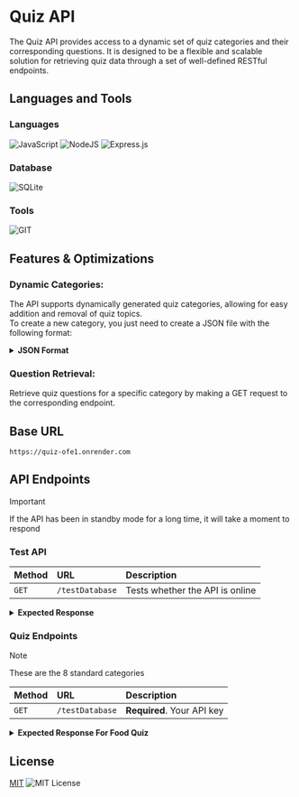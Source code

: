 # Quiz API

The Quiz API provides access to a dynamic set of quiz categories and their corresponding questions. 
It is designed to be a flexible and scalable solution for retrieving quiz data through a set of well-defined RESTful endpoints.

<!--------->

## Languages and Tools

### Languages
![JavaScript](https://img.shields.io/badge/javascript-%23323330.svg?style=for-the-badge&logo=javascript&logoColor=%23F7DF1E)
![NodeJS](https://img.shields.io/badge/node.js-6DA55F?style=for-the-badge&logo=node.js&logoColor=white)
![Express.js](https://img.shields.io/badge/express.js-%23404d59.svg?style=for-the-badge&logo=express&logoColor=%2361DAFB)

### Database
![SQLite](https://img.shields.io/badge/sqlite-%2307405e.svg?style=for-the-badge&logo=sqlite&logoColor=white) 

### Tools
![GIT](https://img.shields.io/badge/Git-fc6d26?style=for-the-badge&logo=git&logoColor=white) 

<!--------->

## Features & Optimizations

### Dynamic Categories:
The API supports dynamically generated quiz categories, allowing for easy addition and removal of quiz topics.<br>
To create a new category, you just need to create a JSON file with the following format:

<details>
  <summary>
    <strong>JSON Format</strong>
  </summary>
  
```
[
    {
        "question": "What is the main ingredient in guacamole?",
        "answer1": "Tomatoes",
        "answer2": "Avocado",
        "answer3": "Onions",
        "answer4": "Cilantro",
        "correct_answer": 2
    }
]
```
</details>

### Question Retrieval:
Retrieve quiz questions for a specific category by making a GET request to the corresponding endpoint.

<!--------->

## Base URL

```
https://quiz-ofe1.onrender.com
```

<!--------->

## API Endpoints

> [!IMPORTANT]
> If the API has been in standby mode for a long time, it will take a moment to respond

### Test API

| **Method** | **URL** | **Description** |
| :-------- | :------- | :------------------------- |
| `GET` | `/testDatabase` | Tests whether the API is online |

<details>
  <summary>
    <strong>Expected Response</strong>
  </summary>

```
{
  "message": "Database is up!"
}
```
</details>


### Quiz Endpoints

> [!NOTE]
> These are the 8 standard categories

| **Method** | **URL** | **Description** |
| :-------- | :------- | :------------------------- |
| `GET` | `/testDatabase` | **Required**. Your API key |

<details>
  <summary>
    <strong>Expected Response For Food Quiz</strong>
  </summary>
  
```
{
  "message": "success",
  "data": [
    {
      "id": 1,
      "question": "What is the main ingredient in guacamole?",
      "answer1": "Tomatoes",
      "answer2": "Avocado",
      "answer3": "Onions",
      "answer4": "Cilantro",
      "correct_answer": 2
    },
    {
      "id": 2,
      "question": "Which type of pasta is shaped like small rice grains?",
      "answer1": "Fusilli",
      "answer2": "Orzo",
      "answer3": "Pennerigoni",
      "answer4": "Farfalle",
      "correct_answer": 2
    },
    {
      "id": 3,
      "question": "Which Italian city is famous for its prosciutto and Parmesan cheese?",
      "answer1": "Milan",
      "answer2": "Rome",
      "answer3": "Bologna",
      "answer4": "Naples",
      "correct_answer": 3
    },
    {
      "id": 4,
      "question": "What is the name of the traditional Scottish dish made from sheep's stomach stuffed with minced meat and oats?",
      "answer1": "Haggis",
      "answer2": "Black Pudding",
      "answer3": "Scotch Egg",
      "answer4": "Neeps and Tatties",
      "correct_answer": 1
    },
    {
      "id": 5,
      "question": "Which nut is used to make marzipan?",
      "answer1": "Peanut",
      "answer2": "Almond",
      "answer3": "Cashew",
      "answer4": "Walnut",
      "correct_answer": 2
    },
    {
      "id": 6,
      "question": "What is the national dish of Japan?",
      "answer1": "Sushi",
      "answer2": "Ramen",
      "answer3": "Tempura",
      "answer4": "Sashimi",
      "correct_answer": 1
    },
    {
      "id": 7,
      "question": "Which country is famous for its spicy cuisine, including dishes like kimchi and bulgogi?",
      "answer1": "China",
      "answer2": "Japan",
      "answer3": "South Korea",
      "answer4": "Thailand",
      "correct_answer": 3
    },
    {
      "id": 8,
      "question": "What is the main ingredient in the Mexican dish 'chiles en nogada'?",
      "answer1": "Chicken",
      "answer2": "Pork",
      "answer3": "Beef",
      "answer4": "Poblano peppers",
      "correct_answer": 4
    },
    {
      "id": 9,
      "question": "Which spice is derived from the Crocus sativus flower and is known for its vibrant color?",
      "answer1": "Turmeric",
      "answer2": "Cumin",
      "answer3": "Saffron",
      "answer4": "Paprika",
      "correct_answer": 3
    },
    {
      "id": 10,
      "question": "What is the main ingredient in the Middle Eastern dish 'hummus'?",
      "answer1": "Chickpeas",
      "answer2": "Lentils",
      "answer3": "Black beans",
      "answer4": "Kidney beans",
      "correct_answer": 1
    }
}
```
</details>


## License

[MIT](https://choosealicense.com/licenses/mit/)
![MIT License](https://img.shields.io/badge/License-MIT-green.svg)

